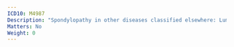 ```yaml
---
ICD10: M4987
Description: "Spondylopathy in other diseases classified elsewhere: Lumbosacral region"
Matters: No
Weight: 0
---
```


